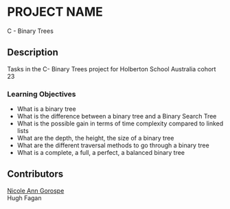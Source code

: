 # PROJECT NAME 
C - Binary Trees 

## Description
Tasks in the C- Binary Trees project for Holberton School Australia cohort 23
### Learning Objectives
- What is a binary tree
- What is the difference between a binary tree and a Binary Search Tree
- What is the possible gain in terms of time complexity compared to linked lists
- What are the depth, the height, the size of a binary tree
- What are the different traversal methods to go through a binary tree
- What is a complete, a full, a perfect, a balanced binary tree

## Contributors
[Nicole Ann Gorospe](https://github.com/NickelannG)<br>
Hugh Fagan

